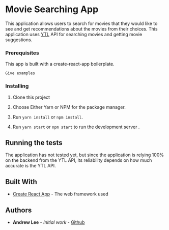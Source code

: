 # Movie Searching App

This application allows users to search for movies that they would like to see and get recommendations about the movies from their choices. This application uses [YTL](https://yts.lt/api) API for searching movies and getting movie suggestions.

### Prerequisites

This app is built with a create-react-app boilerplate. 

```
Give examples
```

### Installing

1. Clone this project

2. Choose Either Yarn or NPM for the package manager. 

3. Run ```yarn install``` or ```npm install```.

4. Run ```yarn start``` or ```npm start``` to run the development server .


## Running the tests

The application has not tested yet, but since the application is relying 100% on the backend from the YTL API, its reliability depends on how much accurate is the YTL API. 

## Built With

* [Create React App](https://github.com/facebook/create-react-app) - The web framework used

## Authors

* **Andrew Lee** - *Initial work* - [Github](https://github.com/leesihoney)